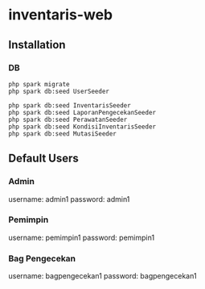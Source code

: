 # inventaris-web

## Installation

### DB

```
php spark migrate
php spark db:seed UserSeeder

php spark db:seed InventarisSeeder
php spark db:seed LaporanPengecekanSeeder
php spark db:seed PerawatanSeeder
php spark db:seed KondisiInventarisSeeder
php spark db:seed MutasiSeeder
```

## Default Users

### Admin

username: admin1
password: admin1

### Pemimpin

username: pemimpin1
password: pemimpin1

### Bag Pengecekan

username: bagpengecekan1
password: bagpengecekan1

